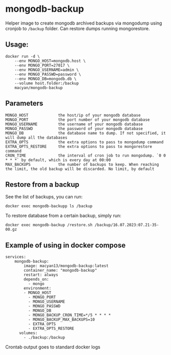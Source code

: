 # mongodb-backup

Helper image to create mongodb archived backups via mongodump using cronjob to `/backup` folder. Can restore dumps running mongorestore.

## Usage:

    docker run -d \
        --env MONGO_HOST=mongodb.host \
        --env MONGO_PORT=27017 \
        --env MONGO_USERNAME=admin \
        --env MONGO_PASSWD=password \
        --env MONGO_DB=mongodb.db \
        --volume host.folder:/backup
        macyan/mongodb-backup

## Parameters

    MONGO_HOST             the host/ip of your mongodb database
    MONGO_PORT             the port number of your mongodb database
    MONGO_USERNAME         the username of your mongodb database
    MONGO_PASSWD           the password of your mongodb database
    MONGO_DB               the database name to dump. If not specified, it will dump all the databases
    EXTRA_OPTS             the extra options to pass to mongodump command
    EXTRA_OPTS_RESTORE     the extra options to pass to mongorestore command
    CRON_TIME              the interval of cron job to run mongodump. `0 0 * * *` by default, which is every day at 00:00
    MAX_BACKUPS            the number of backups to keep. When reaching the limit, the old backup will be discarded. No limit, by default

## Restore from a backup

See the list of backups, you can run:

    docker exec mongodb-backupp ls /backup

To restore database from a certain backup, simply run:

    docker exec mongodb-backup /restore.sh /backup/16.07.2023:07.21-35-00.gz

## Example of using in docker compose

    services:
        mongodb-backup:
            image: macyan13/mongodb-backup:latest
            container_name: "mongodb-backup"
            restart: always
            depends_on:
              - mongo
            environment:
            - MONGO_HOST
              - MONGO_PORT
              - MONGO_USERNAME
              - MONGO_PASSWD
              - MONGO_DB
              - MONGO_BACKUP_CRON_TIME=*/5 * * * *
              - MONGO_BACKUP_MAX_BACKUPS=10
              - EXTRA_OPTS
              - EXTRA_OPTS_RESTORE
          volumes:
            - ./backup:/backup

Crontab output goes to standard docker logs